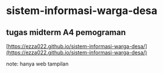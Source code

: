 # sistem-informasi-warga-desa

## tugas midterm A4 pemograman

[https://ezza022.github.io/sistem-informasi-warga-desa/](https://ezza022.github.io/sistem-informasi-warga-desa/)

note: hanya web tampilan